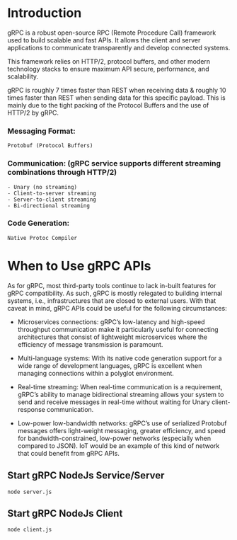 # Introduction
gRPC is a robust open-source RPC (Remote Procedure Call) framework used to build scalable and fast APIs. It allows the client and server applications to communicate transparently and develop connected systems.

This framework relies on HTTP/2, protocol buffers, and other modern technology stacks to ensure maximum API secure, performance, and scalability.

gRPC is roughly 7 times faster than REST when receiving data & roughly 10 times faster than REST when sending data for this specific payload. This is mainly due to the tight packing of the Protocol Buffers and the use of HTTP/2 by gRPC.

### Messaging Format: 
    Protobuf (Protocol Buffers)

### Communication: (gRPC service supports different streaming combinations through HTTP/2)
    - Unary (no streaming)
    - Client-to-server streaming
    - Server-to-client streaming
    - Bi-directional streaming

### Code Generation: 
    Native Protoc Compiler

# When to Use gRPC APIs
As for gRPC, most third-party tools continue to lack in-built features for gRPC compatibility. As such, gRPC is mostly relegated to building internal systems, i.e., infrastructures that are closed to external users. With that caveat in mind, gRPC APIs could be useful for the following circumstances: 

- Microservices connections: gRPC’s low-latency and high-speed throughput communication make it particularly useful for connecting architectures that consist of lightweight microservices where the efficiency of message transmission is paramount.

- Multi-language systems: With its native code generation support for a wide range of development languages, gRPC is excellent when managing connections within a polyglot environment. 

- Real-time streaming: When real-time communication is a requirement, gRPC’s ability to manage bidirectional streaming allows your system to send and receive messages in real-time without waiting for Unary client-response communication. 

- Low-power low-bandwidth networks: gRPC’s use of serialized Protobuf messages offers light-weight messaging, greater efficiency, and speed for bandwidth-constrained, low-power networks (especially when compared to JSON). IoT would be an example of this kind of network that could benefit from gRPC APIs.

## Start gRPC NodeJs Service/Server
```
node server.js
```
## Start gRPC NodeJs Client
```
node client.js
```

